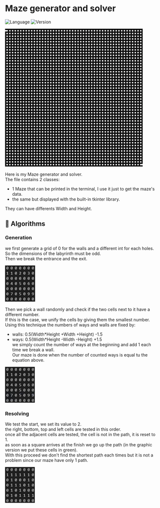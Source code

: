 # Maze generator and solver

![Language](https://img.shields.io/badge/Language-Python-3070A0)
![Version](https://img.shields.io/badge/-v2.0-A00000)

![Preview](./Assets/Preview.gif)

Here is my Maze generator and solver. <br/>
The file contains 2 classes: 
- 1 Maze that can be printed in the terminal, I use it just to get the maze's data. <br/>
- the same but displayed with the built-in tkinter library. <br/>

They can have differents Width and Height. <br/>

## 🧠 Algorithms

### Generation

we first generate a grid of 0 for the walls and a different int for each holes. So the dimensions of the labyrinth must be odd. <br/>
Then we break the entrance and the exit.<br/>

![grid](./Assets/grid.png)

Then we pick a wall randomly and check if the two cells next to it have a different number. <br/>
If this is the case, we unify the cells by giving them the smallest number. <br/>
Using this technique the numbers of ways and walls are fixed by: <br/>
- walls: 0.5(Width*Height +Width +Height) -1.5 <br/>
- ways:  0.5(Width*Height -Width -Height) +1.5 <br/>
we simply count the number of ways at the beginning and add 1 each time we break a wall. <br/>
Our maze is done when the number of counted ways is equal tu the equation above. <br/>

![generation](./Assets/generation.gif)

### Resolving

We test the start, we set its value to 2. <br/>
the right, bottom, top and left cells are tested in this order. <br/>
once all the adjacent cells are tested, the cell is not in the path, it is reset to 1. <br/>
as soon as a square arrives at the finish we go up the path (in the graphic version we put these cells in green). <br/>
With this proceed we don't find the shortest path each times but it is not a problem since our maze have only 1 path. <br/>

![resolving](./Assets/resolving.gif)